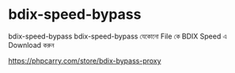 # bdix-speed-bypass
bdix-speed-bypass
bdix-speed-bypass
যেকোনো File কে BDIX Speed এ Download করুন

https://phpcarry.com/store/bdix-bypass-proxy

